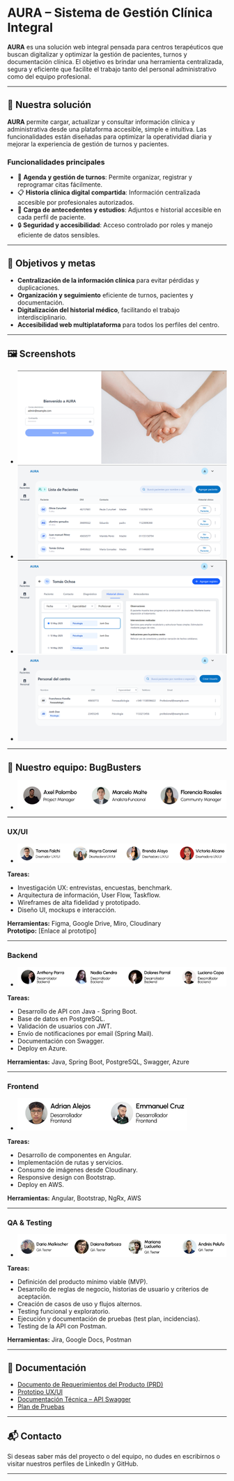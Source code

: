 # AURA – Sistema de Gestión Clínica Integral

**AURA** es una solución web integral pensada para centros terapéuticos que buscan digitalizar y optimizar la gestión de pacientes, turnos y documentación clínica. El objetivo es brindar una herramienta centralizada, segura y eficiente que facilite el trabajo tanto del personal administrativo como del equipo profesional.

---

## 🚀 Nuestra solución

**AURA** permite cargar, actualizar y consultar información clínica y administrativa desde una plataforma accesible, simple e intuitiva. Las funcionalidades están diseñadas para optimizar la operatividad diaria y mejorar la experiencia de gestión de turnos y pacientes.

### Funcionalidades principales

- 📅 **Agenda y gestión de turnos**: Permite organizar, registrar y reprogramar citas fácilmente.
- 📋 **Historia clínica digital compartida**: Información centralizada accesible por profesionales autorizados.
- 🧾 **Carga de antecedentes y estudios**: Adjuntos e historial accesible en cada perfil de paciente.
- 🔒 **Seguridad y accesibilidad**: Acceso controlado por roles y manejo eficiente de datos sensibles.

---

## 🎯 Objetivos y metas

- **Centralización de la información clínica** para evitar pérdidas y duplicaciones.
- **Organización y seguimiento** eficiente de turnos, pacientes y documentación.
- **Digitalización del historial médico**, facilitando el trabajo interdisciplinario.
- **Accesibilidad web multiplataforma** para todos los perfiles del centro.

---

## 🖼️ Screenshots
- ![Login](./assets/Screenshot_35.png)
- ![Lista Pacientes](./assets/Screenshot_36.png)
- ![Historial Clínico](./assets/Screenshot_37.png)
- ![Lista de Usuarios](./assets/Screenshot_38.png)

---


## 👥 Nuestro equipo: **BugBusters**

- ![](./assets/Screenshot_39.png)

---

### UX/UI
- ![](./assets/Screenshot_40.png)



**Tareas:**

- Investigación UX: entrevistas, encuestas, benchmark.
- Arquitectura de información, User Flow, Taskflow.
- Wireframes de alta fidelidad y prototipado.
- Diseño UI, mockups e interacción.

**Herramientas:** Figma, Google Drive, Miro, Cloudinary  
**Prototipo:** [Enlace al prototipo]

---

### Backend

- ![](./assets/Screenshot_41.png)


**Tareas:**

- Desarrollo de API con Java - Spring Boot.
- Base de datos en PostgreSQL.
- Validación de usuarios con JWT.
- Envío de notificaciones por email (Spring Mail).
- Documentación con Swagger.
- Deploy en Azure.

**Herramientas:** Java, Spring Boot, PostgreSQL, Swagger, Azure

---

### Frontend

- ![](./assets/Screenshot_42.png)

**Tareas:**

- Desarrollo de componentes en Angular.
- Implementación de rutas y servicios.
- Consumo de imágenes desde Cloudinary.
- Responsive design con Bootstrap.
- Deploy en AWS.

**Herramientas:** Angular, Bootstrap, NgRx, AWS

---

### QA & Testing

- ![](./assets/Screenshot_43.png)

**Tareas:**

- Definición del producto mínimo viable (MVP).
- Desarrollo de reglas de negocio, historias de usuario y criterios de aceptación.
- Creación de casos de uso y flujos alternos.
- Testing funcional y exploratorio.
- Ejecución y documentación de pruebas (test plan, incidencias).
- Testing de la API con Postman.

**Herramientas:** Jira, Google Docs, Postman

---

## 📄 Documentación

- [Documento de Requerimientos del Producto (PRD)](https://docs.google.com/document/d/1YFGfyz-5oPJKcNYgA68cQXGOBn9bpH7P/edit#heading=h.j44bz483i10e)
- [Prototipo UX/UI](#)
- [Documentación Técnica – API Swagger](#)
- [Plan de Pruebas](#)

---

## 📬 Contacto

Si deseas saber más del proyecto o del equipo, no dudes en escribirnos o visitar nuestros perfiles de LinkedIn y GitHub.

---


